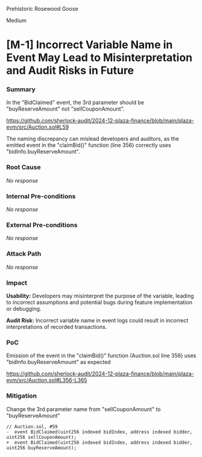Prehistoric Rosewood Goose

Medium

# [M-1] Incorrect Variable Name in Event May Lead to Misinterpretation and Audit Risks in Future

### Summary

In the "BidClaimed" event, the 3rd parameter should be "buyReserveAmount" not "sellCouponAmount".  

https://github.com/sherlock-audit/2024-12-plaza-finance/blob/main/plaza-evm/src/Auction.sol#L59

The naming discrepancy can mislead developers and auditors, as the emitted event in the "claimBid()" function (line 356) correctly uses "bidInfo.buyReserveAmount".


### Root Cause

_No response_

### Internal Pre-conditions

_No response_

### External Pre-conditions

_No response_

### Attack Path

_No response_

### Impact

**Usability:** Developers may misinterpret the purpose of the variable, leading to incorrect assumptions and potential bugs during feature implementation or debugging.

**Audit Risk:** Incorrect variable name in event logs could result in incorrect interpretations of recorded transactions.


### PoC


Emission of the event in the "claimBid()" function (Auction.sol line 356) uses "bidInfo.buyReserveAmount" as expected

https://github.com/sherlock-audit/2024-12-plaza-finance/blob/main/plaza-evm/src/Auction.sol#L356-L365

### Mitigation

Change the 3rd parameter name from "sellCouponAmount" to "buyReserveAmount"
```solidity
// Auction.sol, #59
-  event BidClaimed(uint256 indexed bidIndex, address indexed bidder, uint256 sellCouponAmount);
+  event BidClaimed(uint256 indexed bidIndex, address indexed bidder, uint256 buyReserveAmount);
```